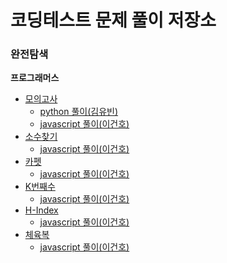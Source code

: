 # 코딩테스트 문제 풀이 저장소

### 완전탐색

**프로그래머스**
- [모의고사](https://github.com/kyukong/codingTest/tree/main/src/programmers/level1/%EB%AA%A8%EC%9D%98%EA%B3%A0%EC%82%AC)
  - [python 풀이(김유빈)](https://github.com/kyukong/codingTest/blob/main/src/programmers/level1/%EB%AA%A8%EC%9D%98%EA%B3%A0%EC%82%AC/%EB%AA%A8%EC%9D%98%EA%B3%A0%EC%82%AC(%EA%B9%80%EC%9C%A0%EB%B9%88).py)
  - [javascript 풀이(이건호)](https://github.com/kyukong/codingTest/blob/eb5681ab53dd37490631609c685060300a1e62ac/src/programmers/level1/%EB%AA%A8%EC%9D%98%EA%B3%A0%EC%82%AC/%EB%AA%A8%EC%9D%98%EA%B3%A0%EC%82%AC(%EC%9D%B4%EA%B1%B4%ED%98%B8).js)
- [소수찾기](https://github.com/kyukong/codingTest/blob/eb5681ab53dd37490631609c685060300a1e62ac/src/programmers/level2/%EC%86%8C%EC%88%98%EC%B0%BE%EA%B8%B0/README.md)
  - [javascript 풀이(이건호)](https://github.com/kyukong/codingTest/blob/eb5681ab53dd37490631609c685060300a1e62ac/src/programmers/level2/%EC%86%8C%EC%88%98%EC%B0%BE%EA%B8%B0/%EC%86%8C%EC%88%98%EC%B0%BE%EA%B8%B0(%EC%9D%B4%EA%B1%B4%ED%98%B8).js)
- [카펫](https://github.com/kyukong/codingTest/tree/main/src/programmers/level2/%EC%B9%B4%ED%8E%AB)
  - [javascript 풀이(이건호)](https://github.com/kyukong/codingTest/blob/main/src/programmers/level2/%EC%B9%B4%ED%8E%AB/%EC%B9%B4%ED%8E%AB(%EC%9D%B4%EA%B1%B4%ED%98%B8).js)
- [K번째수](https://github.com/kyukong/codingTest/tree/main/src/programmers/level1/K%EB%B2%88%EC%A7%B8%EC%88%98)
  - [javascript 풀이(이건호)](https://github.com/kyukong/codingTest/blob/main/src/programmers/level1/K%EB%B2%88%EC%A7%B8%EC%88%98/K%EB%B2%88%EC%A7%B8%EC%88%98(%EC%9D%B4%EA%B1%B4%ED%98%B8).js)
- [H-Index](https://github.com/kyukong/codingTest/tree/main/src/programmers/level2/H-Index)
  - [javascript 풀이(이건호)](https://github.com/kyukong/codingTest/blob/main/src/programmers/level2/H-Index/H-Index(%EC%9D%B4%EA%B1%B4%ED%98%B8).js)
- [체육복](https://github.com/kyukong/codingTest/tree/main/src/programmers/level1/%EC%B2%B4%EC%9C%A1%EB%B3%B5)
  - [javascript 풀이(이건호)](https://github.com/kyukong/codingTest/blob/main/src/programmers/level1/%EC%B2%B4%EC%9C%A1%EB%B3%B5/%EC%B2%B4%EC%9C%A1%EB%B3%B5(%EC%9D%B4%EA%B1%B4%ED%98%B8).js)